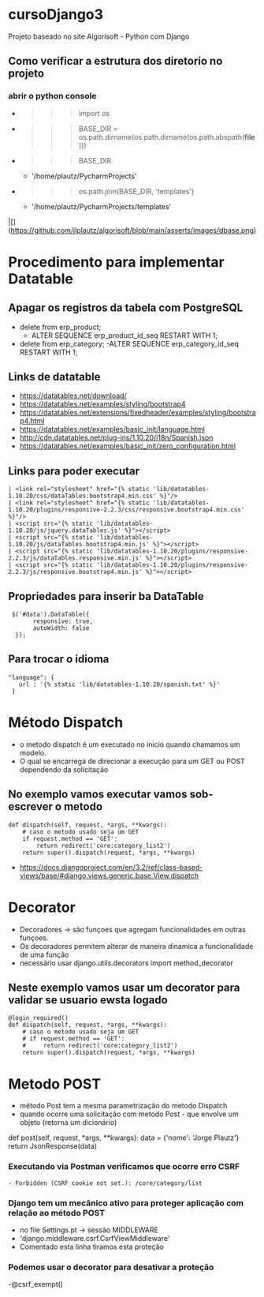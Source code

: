 # cursoDjango3
Projeto baseado no site Algorisoft - Python com Django

## Como verificar a estrutura dos diretorio no projeto
  ### abrir o python console
  - >>> import os
  - >>> BASE_DIR = os.path.dirname(os.path.dirname(os.path.abspath(__file__)))
  - >>> BASE_DIR
      - '/home/plautz/PycharmProjects' 
        
  - >>> os.path.join(BASE_DIR, 'templates')

      - '/home/plautz/PycharmProjects/templates'

|[] (https://github.com/jlplautz/algorisoft/blob/main/asserts/images/dbase.png)


# Procedimento para implementar Datatable

## Apagar os registros da tabela com PostgreSQL
   - delete from erp_product; 
     - ALTER SEQUENCE erp_product_id_seq RESTART WITH 1; 
   - delete from erp_category;
     -ALTER SEQUENCE erp_category_id_seq RESTART WITH 1;

## Links de datatable
   - https://datatables.net/download/
   - https://datatables.net/examples/styling/bootstrap4
   - https://datatables.net/extensions/fixedheader/examples/styling/bootstrap4.html
   - https://datatables.net/examples/basic_init/language.html
   - http://cdn.datatables.net/plug-ins/1.10.20/i18n/Spanish.json
   - https://datatables.net/examples/basic_init/zero_configuration.html

## Links para poder executar
    | <link rel="stylesheet" href="{% static 'lib/datatables-1.10.20/css/dataTables.bootstrap4.min.css' %}"/>
    | <link rel="stylesheet" href="{% static 'lib/datatables-1.10.20/plugins/responsive-2.2.3/css/responsive.bootstrap4.min.css' %}"/>
    | <script src="{% static 'lib/datatables-1.10.20/js/jquery.dataTables.js' %}"></script>
    | <script src="{% static 'lib/datatables-1.10.20/js/dataTables.bootstrap4.min.js' %}"></script>
    | <script src="{% static 'lib/datatables-1.10.20/plugins/responsive-2.2.3/js/dataTables.responsive.min.js' %}"></script>
    | <script src="{% static 'lib/datatables-1.10.20/plugins/responsive-2.2.3/js/responsive.bootstrap4.min.js' %}"></script>

## Propriedades para inserir ba DataTable
     $('#data').DataTable({
           responsive: true,
           autoWidth: false
      });

## Para trocar o idioma
    "language": {
       url : '{% static 'lib/datatables-1.10.20/spanish.txt' %}'
     }

# Método Dispatch
  - o metodo dispatch é um executado no inicio quando chamamos um modelo. 
  - O qual se encarrega de direcionar a execução para um GET ou POST dependendo da solicitação

## No exemplo vamos executar vamos sob-escrever o metodo
    def dispatch(self, request, *args, **kwargs):
        # caso o metodo usado seja um GET
        if request.method == 'GET':
            return redirect('core:category_list2')
        return super().dispatch(request, *args, **kwargs)
   
   - https://docs.djangoproject.com/en/3.2/ref/class-based-views/base/#django.views.generic.base.View.dispatch

# Decorator
  - Decoradores -> são funçoes que agregam funcionalidades em outras funçoes.
  - Os decoradores permitem alterar de maneira dinamica a funcionalidade de uma função
  - necessário usar django.utils.decorators import method_decorator

## Neste exemplo vamos usar um decorator para validar se usuario ewsta logado
    @login_required()
    def dispatch(self, request, *args, **kwargs):
        # caso o metodo usado seja um GET
        # if request.method == 'GET':
        #     return redirect('core:category_list2')
        return super().dispatch(request, *args, **kwargs)


# Metodo POST
  - método Post tem a mesma parametrização do metodo Dispatch
  - quando ocorre uma solicitação com metodo Post - que envolve um objeto (retorna um dicionário)
  
  def post(self, request, *args, **kwargs):
      data = {'nome': 'Jorge Plautz'}
      return JsonResponse(data)
  
### Executando via Postman verificamos que ocorre erro CSRF  
    - Forbidden (CSRF cookie not set.): /core/category/list
    
###  Django tem um mecânico ativo para proteger aplicação com relação ao método POST 
   - no file Settings.pt -> sessão MIDDLEWARE
   - 'django.middleware.csrf.CsrfViewMiddleware'
   - Comentado esta linha tiramos esta proteção

### Podemos usar o decorator para desativar a proteção
   -@csrf_exempt()